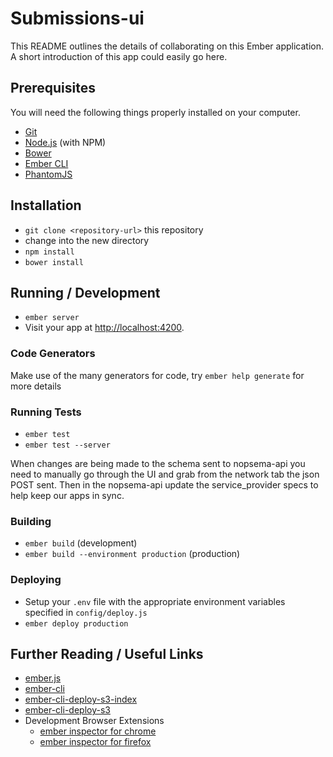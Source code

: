 # Submissions-ui

This README outlines the details of collaborating on this Ember application.
A short introduction of this app could easily go here.

## Prerequisites

You will need the following things properly installed on your computer.

* [Git](http://git-scm.com/)
* [Node.js](http://nodejs.org/) (with NPM)
* [Bower](http://bower.io/)
* [Ember CLI](http://www.ember-cli.com/)
* [PhantomJS](http://phantomjs.org/)

## Installation

* `git clone <repository-url>` this repository
* change into the new directory
* `npm install`
* `bower install`

## Running / Development

* `ember server`
* Visit your app at [http://localhost:4200](http://localhost:4200).

### Code Generators

Make use of the many generators for code, try `ember help generate` for more details

### Running Tests

* `ember test`
* `ember test --server`

When changes are being made to the schema sent to nopsema-api you need to manually go through the UI and grab from the network tab the json POST sent. Then in the nopsema-api update the service_provider specs to help keep our apps in sync.

### Building

* `ember build` (development)
* `ember build --environment production` (production)

### Deploying

* Setup your `.env` file with the appropriate environment variables specified in `config/deploy.js`
* `ember deploy production`

## Further Reading / Useful Links

* [ember.js](http://emberjs.com/)
* [ember-cli](http://www.ember-cli.com/)
* [ember-cli-deploy-s3-index](https://github.com/ember-cli-deploy/ember-cli-deploy-s3-index)
* [ember-cli-deploy-s3](https://github.com/LevelbossMike/ember-deploy-s3)
* Development Browser Extensions
  * [ember inspector for chrome](https://chrome.google.com/webstore/detail/ember-inspector/bmdblncegkenkacieihfhpjfppoconhi)
  * [ember inspector for firefox](https://addons.mozilla.org/en-US/firefox/addon/ember-inspector/)
